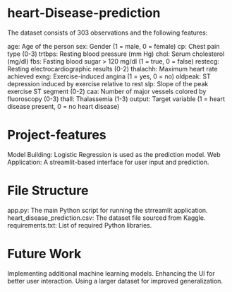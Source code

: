 # heart-Disease-prediction

The dataset consists of 303 observations and the following features:

age: Age of the person
sex: Gender (1 = male, 0 = female)
cp: Chest pain type (0-3)
trtbps: Resting blood pressure (mm Hg)
chol: Serum cholesterol (mg/dl)
fbs: Fasting blood sugar > 120 mg/dl (1 = true, 0 = false)
restecg: Resting electrocardiographic results (0-2)
thalachh: Maximum heart rate achieved
exng: Exercise-induced angina (1 = yes, 0 = no)
oldpeak: ST depression induced by exercise relative to rest
slp: Slope of the peak exercise ST segment (0-2)
caa: Number of major vessels colored by fluoroscopy (0-3)
thall: Thalassemia (1-3)
output: Target variable (1 = heart disease present, 0 = no heart disease)

# Project-features
Model Building: Logistic Regression is used as the prediction model.
Web Application: A streamlit-based interface for user input and prediction.


# File Structure
app.py: The main Python script for running the strreamlit application.
heart_disease_prediction.csv: The dataset file sourced from Kaggle.
requirements.txt: List of required Python libraries.
# Future Work
Implementing additional machine learning models.
Enhancing the UI for better user interaction.
Using a larger dataset for improved generalization.
